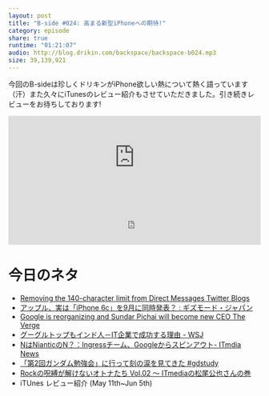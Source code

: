 ```yaml
---
layout: post
title: "B-side #024: 高まる新型iPhoneへの期待!"
category: episode
share: true
runtime: "01:21:07"
audio: http://blog.drikin.com/backspace/backspace-b024.mp3
size: 39,139,921
---
```


今回のB-sideは珍しくドリキンがiPhone欲しい熱について熱く語っています（汗）また久々にiTunesのレビュー紹介もさせていただきました。引き続きレビューをお待ちしております!

<iframe width="100%" height="166" scrolling="no" frameborder="no" src="https://w.soundcloud.com/player/?url=https%3A//api.soundcloud.com/tracks/219027434&amp;color=ff5500&amp;auto_play=false&amp;hide_related=false&amp;show_comments=true&amp;show_user=true&amp;show_reposts=false"></iframe>
<iframe src="http://backspace.fm/subscribes.html" width="100%" height="92" scrolling="no" frameborder="0"></iframe>

# 今日のネタ

- [Removing the 140-character limit from Direct Messages  Twitter Blogs](https://blog.twitter.com/2015/removing-the-140-character-limit-from-direct-messages)
- [アップル、実は「iPhone 6c」を9月に同時発表？ : ギズモード・ジャパン](http://www.gizmodo.jp/2015/08/iphone_6c9.html)
- [Google is reorganizing and Sundar Pichai will become new CEO  The Verge](http://www.theverge.com/2015/8/10/9128083/sundar-pichai-ceo-google-larry-page-sergey-brin)
- [グーグルトップもインド人－IT企業で成功する理由 - WSJ](http://jp.wsj.com/articles/SB10171014995452453472504581165831470448022)
- [NはNianticのN？：Ingressチーム、Googleからスピンアウト- ITmdia News](http://www.itmedia.co.jp/news/articles/1508/13/news057.html)
- [「第2回ガンダム勉強会」に行って刻の涙を見てきた #gdstudy](http://dev.classmethod.jp/etc/gundom-tokyo-02/)
- [Rockの呪縛が解けないオトナたち Vol.02 〜 ITmediaの松尾公也さんの巻](http://www.myplaylists.jp/archives/1350)
- iTUnes レビュー紹介 (May 11th~Jun 5th)
